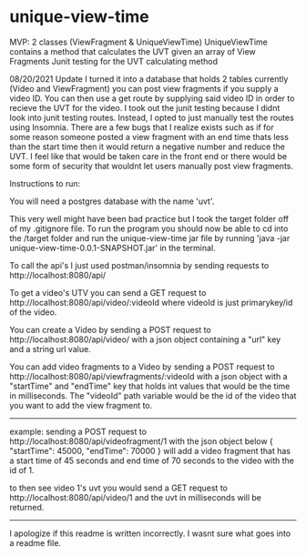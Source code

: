 # unique-view-time
MVP: 2 classes (ViewFragment & UniqueViewTime) UniqueViewTime contains a method that calculates the UVT given an array of View Fragments Junit testing for the UVT calculating method

08/20/2021 Update I turned it into a database that holds 2 tables currently (Video and ViewFragment) you can post view fragments if you supply a video ID. You can then use a get route by supplying said video ID in order to recieve the UVT for the video. I took out the junit testing because I didnt look into junit testing routes. Instead, I opted to just manually test the routes using Insomnia. There are a few bugs that I realize exists such as if for some reason someone posted a view fragment with an end time thats less than the start time then it would return a negative number and reduce the UVT. I feel like that would be taken care in the front end or there would be some form of security that wouldnt let users manually post view fragments.

Instructions to run:

You will need a postgres database with the name 'uvt'.

This very well might have been bad practice but I took the target folder off of my .gitignore file. To run the program you should now be able to cd into the /target folder and run the unique-view-time jar file by running 'java -jar unique-view-time-0.0.1-SNAPSHOT.jar' in the terminal.

To call the api's I just used postman/insomnia by sending requests to http://localhost:8080/api/

To get a video's UTV you can send a GET request to http://localhost:8080/api/video/:videoId where videoId is just primarykey/id of the video.

You can create a Video by sending a POST request to http://localhost:8080/api/video/ with a json object containing a "url" key and a string url value.

You can add video fragments to a Video by sending a POST request to http://localhost:8080/api/viewfragments/:videoId with a json object with a "startTime" and "endTime" key that holds int values that would be the time in milliseconds. The "videoId" path variable would be the id of the video that you want to add the view fragment to.
_____
example: 
sending a POST request to http://localhost:8080/api/videofragment/1 with the json object below
{
	"startTime": 45000,
	"endTime": 70000
}
will add a video fragment that has a start time of 45 seconds and end time of 70 seconds to the video with the id of 1.

to then see video 1's uvt you would send a GET request to http://localhost:8080/api/video/1 and the uvt in milliseconds will be returned.
_____

I apologize if this readme is written incorrectly. I wasnt sure what goes into a readme file.

